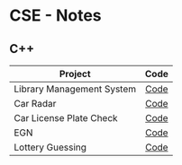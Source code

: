 # CSE - Notes
## C++ 

| Project                    | Code                     |
| -------------------------- |:------------------------:| 
| Library Management System  | [Code](Library.cpp)      | 
| Car Radar                  | [Code](Radar.cpp)        |
| Car License Plate Check    | [Code](LicensePlate.cpp) |
| EGN                        | [Code](EGN.cpp)          |
| Lottery Guessing           | [Code](Lottery.cpp)      |
